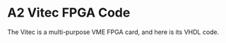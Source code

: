 A2 Vitec FPGA Code
==================

The Vitec is a multi-purpose VME FPGA card, and here is 
its VHDL code.
